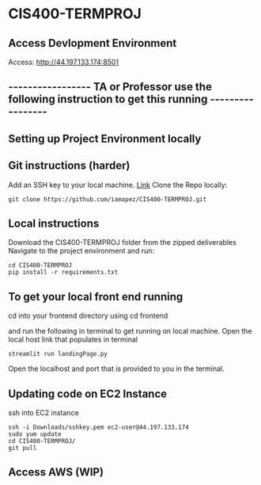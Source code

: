 # CIS400-TERMPROJ

## Access Devlopment Environment
Access: http://44.197.133.174:8501


## ----------------- TA or Professor use the following instruction to get this running -----------------


## Setting up Project Environment locally
## Git instructions (harder)
Add an SSH key to your local machine. [Link](https://betterprogramming.pub/how-to-add-an-ssh-key-to-github-96d934d09d35)
Clone the Repo locally:
```
git clone https://github.com/iamapez/CIS400-TERMPROJ.git
```
## Local instructions
Download the CIS400-TERMPROJ folder from the zipped deliverables
Navigate to the project environment and run:
```
cd CIS400-TERMPROJ
pip install -r requirements.txt

```
## To get your local front end running
cd into your frontend directory using
cd frontend

and run the following in terminal to get running on local machine. Open the local host link that populates in terminal
```
streamlit run landingPage.py
```
Open the localhost and port that is provided to you in the terminal.

## Updating code on EC2 Instance
ssh into EC2 instance
```
ssh -i Downloads/sshkey.pem ec2-user@44.197.133.174
sudo yum update
cd CIS400-TERMPROJ/
git pull
```

## Access AWS (WIP)

